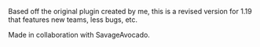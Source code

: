 Based off the original plugin created by me, this is a revised version for 1.19 that features new teams, less bugs, etc.

Made in collaboration with SavageAvocado.
